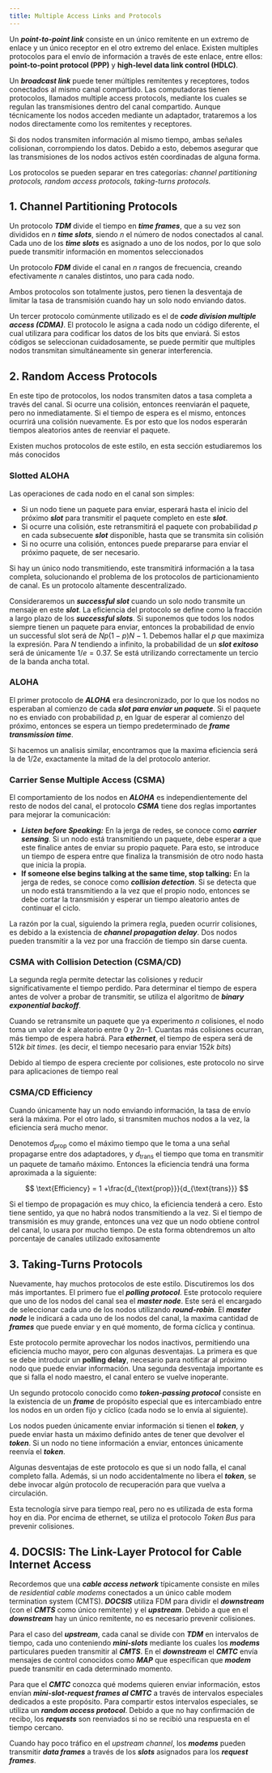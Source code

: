 ```yaml
---
title: Multiple Access Links and Protocols
---
```


Un ***point-to-point link*** consiste en un único remitente en un extremo de enlace y un único receptor en el otro extremo del enlace. Existen multiples protocolos para el envío de información a través de este enlace, entre ellos: **point-to-point protocol (PPP)** y **high-level data link control (HDLC)**.

Un ***broadcast link*** puede tener múltiples remitentes y receptores, todos conectados al mismo canal compartido. Las computadoras tienen protocolos, llamados multiple access protocols, mediante los cuales se regulan las transmisiones dentro del canal compartido. Aunque técnicamente los nodos acceden mediante un adaptador, trataremos a los nodos directamente como los remitentes y receptores.

Si dos nodos transmiten información al mismo tiempo, ambas señales colisionan, corrompiendo los datos. Debido a esto, debemos asegurar que las transmisiones de los nodos activos estén coordinadas de alguna forma.

Los protocolos se pueden separar en tres categorías: *channel partitioning protocols, random access protocols, taking-turns protocols.*

## 1. Channel Partitioning Protocols

Un protocolo ***TDM*** divide el tiempo en ***time frames***, que a su vez son divididos en $n$ ***time slots***, siendo $n$ el número de nodos conectados al canal. Cada uno de los ***time slots*** es asignado a uno de los nodos, por lo que solo puede transmitir información en momentos seleccionados

Un protocolo ***FDM*** divide el canal en $n$ rangos de frecuencia, creando efectivamente $n$ canales distintos, uno para cada nodo.

Ambos protocolos son totalmente justos, pero tienen la desventaja de limitar la tasa de transmisión cuando hay un solo nodo enviando datos.

Un tercer protocolo comúnmente utilizado es el de ***code division multiple access (CDMA)***. El protocolo le asigna a cada nodo un código diferente, el cual utilizara para codificar los datos de los bits que enviará. Si estos códigos se seleccionan cuidadosamente, se puede permitir que multiples nodos transmitan simultáneamente sin generar interferencia.

## 2. Random Access Protocols

En este tipo de protocolos, los nodos transmiten datos a tasa completa a través del canal. Si ocurre una colisión, entonces reenviarán el paquete, pero no inmediatamente. Si el tiempo de espera es el mismo, entonces ocurrirá una colisión nuevamente. Es por esto que los nodos esperarán tiempos aleatorios antes de reenviar el paquete.

Existen muchos protocolos de este estilo, en esta sección estudiaremos los más conocidos

### Slotted ALOHA

Las operaciones de cada nodo en el canal son simples:

- Si un nodo tiene un paquete para enviar, esperará hasta el inicio del próximo ***slot*** para transmitir el paquete completo en este ***slot***.
- Si ocurre una colisión, este retransmitirá el paquete con probabilidad $p$ en cada subsecuente ***slot*** disponible, hasta que se transmita sin colisión
- Si no ocurre una colisión, entonces puede prepararse para enviar el próximo paquete, de ser necesario.

Si hay un único nodo transmitiendo, este transmitirá información a la tasa completa, solucionando el problema de los protocolos de particionamiento de canal. Es un protocolo altamente descentralizado.

Consideraremos un ***successful slot*** cuando un solo nodo transmite un mensaje en este ***slot***. La eficiencia del protocolo se define como la fracción a largo plazo de los ***successful slots***. Si suponemos que todos los nodos siempre tienen un paquete para enviar, entonces la probabilidad de envío un successful slot será de $Np(1-p)N-1$. Debemos hallar el $p$ que maximiza la expresión. Para $N$ tendiendo a infinito, la probabilidad de un ***slot exitoso*** será de únicamente $1/e=0.37$. Se está utrilizando correctamente un tercio de la banda ancha total.

### ALOHA

El primer protocolo de ***ALOHA*** era desincronizado, por lo que los nodos no esperaban al comienzo de cada ***slot para enviar un paquete***. Si el paquete no es enviado con probabilidad $p$, en lguar de esperar al comienzo del próximo, entonces se espera un tiempo predeterminado de ***frame transmission time***.

Si hacemos un analisis similar, encontramos que la maxima eficiencia será la de $1/2e$, exactamente la mitad de la del protocolo anterior.

### Carrier Sense Multiple Access (CSMA)

El comportamiento de los nodos en ***ALOHA*** es independientemente del resto de nodos del canal, el protocolo ***CSMA*** tiene dos reglas importantes para mejorar la comunicación:

- ***Listen before Speaking:*** En la jerga de redes, se conoce como ***carrier sensing***. Si un nodo está transmitiendo un paquete, debe esperar a que este finalice antes de enviar su propio paquete. Para esto, se introduce un tiempo de espera entre que finaliza la transmisión de otro nodo hasta que inicia la propia.
- **If someone else begins talking at the same time, stop talking:** En la jerga de redes, se conoce como ***collision detection***. Si se detecta que un nodo está transmitiendo a la vez que el propio nodo, entonces se debe cortar la transmisión y esperar un tiempo aleatorio antes de continuar el ciclo.

La razón por la cual, siguiendo la primera regla, pueden ocurrir colisiones, es debido a la existencia de ***channel propagation delay***. Dos nodos pueden transmitir a la vez por una fracción de tiempo sin darse cuenta.

### CSMA with Collision Detection (CSMA/CD)

La segunda regla permite detectar las colisiones y reducir significativamente el tiempo perdido. Para determinar el tiempo de espera antes de volver a probar de transmitir, se utiliza el algoritmo de ***binary exponential backoff***.

Cuando se retransmite un paquete que ya experimento $n$ colisiones, el nodo toma un valor de $k$ aleatorio entre 0 y 2$n$-1. Cuantas más colisiones ocurran, más tiempo de espera habrá. Para ***ethernet***, el tiempo de espera será de 512$k$ *bit times*. (es decir, el tiempo necesario para enviar 152$k$ *bits*)

Debido al tiempo de espera creciente por colisiones, este protocolo no sirve para aplicaciones de tiempo real

### CSMA/CD Efficiency

Cuando únicamente hay un nodo enviando información, la tasa de envío será la máxima. Por el otro lado, si transmiten muchos nodos a la vez, la eficiencia será mucho menor.

Denotemos $d_{\text{prop}}$ como el máximo tiempo que le toma a una señal propagarse entre dos adaptadores, y $d_{\text{trans}}$ el tiempo que toma en transmitir un paquete de tamaño máximo. Entonces la eficiencia tendrá una forma aproximada a la siguiente:

$$
\text{Efficiency} = 1 +\frac{d_{\text{prop}}}{d_{\text{trans}}}
$$

Si el tiempo de propagación es muy chico, la eficiencia tenderá a cero. Esto tiene sentido, ya que no habrá nodos transmitiendo a la vez. Si el tiempo de transmisión es muy grande, entonces una vez que un nodo obtiene control del canal, lo usara por mucho tiempo. De esta forma obtendremos un alto porcentaje de canales utilizado exitosamente

## 3. Taking-Turns Protocols

Nuevamente, hay muchos protocolos de este estilo. Discutiremos los dos más importantes. El primero fue el ***polling protocol***. Este protocolo requiere que uno de los nodos del canal sea el ***master node***. Este será el encargado de seleccionar cada uno de los nodos utilizando ***round-robin***. El ***master node*** le indicará a cada uno de los nodos del canal, la maxima cantidad de ***frames*** que puede enviar y en qué momento, de forma cíclica y continua.

Este protocolo permite aprovechar los nodos inactivos, permitiendo una eficiencia mucho mayor, pero con algunas desventajas. La primera es que se debe introducir un **polling delay**, necesario para notificar al próximo nodo que puede enviar información. Una segunda desventaja importante es que si falla el nodo maestro, el canal entero se vuelve inoperante.

Un segundo protocolo conocido como ***token-passing protocol*** consiste en la existencia de un ***frame*** de propósito especial que es intercambiado entre los nodos en un orden fijo y cíclico (cada nodo se lo envía al siguiente).

Los nodos pueden únicamente enviar información si tienen el ***token***, y puede enviar hasta un máximo definido antes de tener que devolver el ***token***. Si un nodo no tiene información a enviar, entonces únicamente reenvía el ***token***.

Algunas desventajas de este protocolo es que si un nodo falla, el canal completo falla. Además, si un nodo accidentalmente no libera el ***token***, se debe invocar algún protocolo de recuperación para que vuelva a circulación.

Esta tecnología sirve para tiempo real, pero no es utilizada de esta forma hoy en dia. Por encima de ethernet, se utiliza el protocolo *Token Bus* para prevenir colisiones.

## 4. DOCSIS: The Link-Layer Protocol for Cable Internet Access

Recordemos que una ***cable access network*** típicamente consiste en miles de *residential cable modems* conectados a un único cable modem termination system (CMTS). ***DOCSIS*** utiliza FDM para dividir el ***downstream*** (con el ***CMTS*** como único remitente) y el ***upstream***. Debido a que en el ***downstream*** hay un único remitente, no es necesario prevenir colisiones.

Para el caso del ***upstream***, cada canal se divide con ***TDM*** en intervalos de tiempo, cada uno conteniendo ***mini-slots*** mediante los cuales los ***modems*** particulares pueden transmitir al ***CMTS***. En el ***downstream*** el ***CMTC*** envía mensajes de control conocidos como ***MAP*** que especifican que ***modem*** puede transmitir en cada determinado momento.

Para que el ***CMTC*** conozca qué modems quieren enviar información, estos envían ***mini-slot-request frames al CMTC*** a través de intervalos especiales dedicados a este propósito. Para compartir estos intervalos especiales, se utiliza un ***random access protocol***. Debido a que no hay confirmación de recibo, los ***requests*** son reenviados si no se recibió una respuesta en el tiempo cercano.

Cuando hay poco tráfico en el *upstream channel*, los ***modems*** pueden transmitir ***data frames*** a través de los ***slots*** asignados para los ***request frames***.
